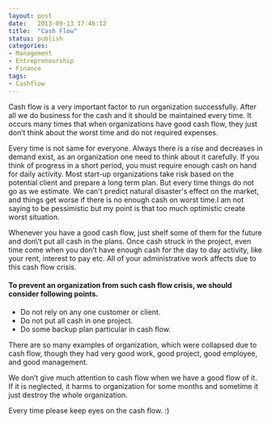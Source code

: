 ```yaml
---
layout: post
date:   2013-09-13 17:46:12
title:  "Cash Flow"
status: publish
categories:
- Management
- Entrepreneurship
- Finance
tags:
- Cashflow
---
```


Cash flow is a very important factor to run organization successfully. After all we do business for the cash and it should be maintained every time. It occurs many times that when organizations have good cash flow, they just don’t think about the worst time and do not required expenses.

Every time is not same for everyone. Always there is a rise and decreases in demand exist, as an organization one need to think about it carefully. If you think of progress in a short period, you must require enough cash on hand for daily activity. Most start-up organizations take risk based on the potential client and prepare a long term plan. But every time things do not go as we estimate. We can't predict natural disaster's effect on the market, and things get worse if there is no enough cash on worst time.I am not saying to be pessimistic but my point is that too much optimistic create worst situation.

Whenever you have a good cash flow, just shelf some of them for the future and don\’t put all cash in the plans. Once cash struck in the project, even time come when you don’t have enough cash for the day to day activity, like your rent, interest to pay etc. All of your administrative work affects due to this cash flow crisis.

#### To prevent an organization from such cash flow crisis, we should consider following points.
* Do not rely on any one customer or client.
* Do not put all cash in one project.
* Do some backup plan particular in cash flow.

There are so many examples of organization, which were collapsed due to cash flow, though they had very good work, good project, good employee, and good management.

We don’t give much attention to cash flow when we have a good flow of it. If it is neglected, it harms to organization for some months and sometime it just destroy the whole organization.

Every time please keep eyes on the cash flow. :)
